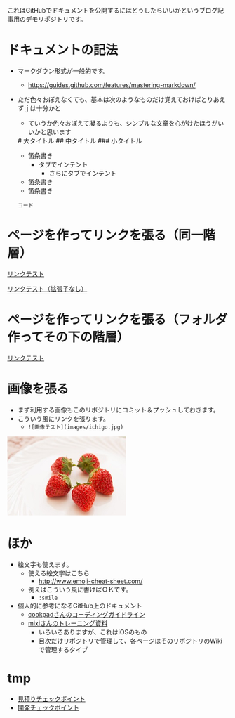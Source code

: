 ﻿これはGitHubでドキュメントを公開するにはどうしたらいいかというブログ記事用のデモリポジトリです。

# ドキュメントの記法

- マークダウン形式が一般的です。
	- https://guides.github.com/features/mastering-markdown/
- ただ色々おぼえなくても、基本は次のようなものだけ覚えておけばとりあえずｊは十分かと
	- ていうか色々おぼえて凝るよりも、シンプルな文章を心がけたほうがいいかと思います

	<div>
	# 大タイトル
	## 中タイトル
	### 小タイトル
	
	- 箇条書き
		- タブでインテント
			- さらにタブでインテント
	- 箇条書き
	- 箇条書き
	
	```
	コード
	```
	</div>

# ページを作ってリンクを張る（同一階層）

[リンクテスト](ドキュメント１.md)

[リンクテスト（拡張子なし）](ほげ)

# ページを作ってリンクを張る（フォルダ作ってその下の階層）

[リンクテスト](hogeディレクトリ/ドキュメント２.md)

# 画像を張る

- まず利用する画像もこのリポジトリにコミット＆プッシュしておきます。
- こういう風にリンクを張ります。
	- `![画像テスト](images/ichigo.jpg)`

![画像テスト](images/ichigo.jpg)

# ほか

- 絵文字も使えます。
	- 使える絵文字はこちら
		- http://www.emoji-cheat-sheet.com/
	- 例えばこういう風に書けばＯＫです。
		- `:smile`
- 個人的に参考になるGitHub上のドキュメント
	- [cookpadさんのコーディングガイドライン](https://github.com/cookpad/styleguide)
	- [mixiさんのトレーニング資料](https://github.com/mixi-inc/iOSTraining)
		- いろいろありますが、これはiOSのもの
		- 目次だけリポジトリで管理して、各ページはそのリポジトリのWikiで管理するタイプ

# tmp

- [見積りチェックポイント](../blob/master/01.見積りチェックポイント.md)
- [開発チェックポイント](../blob/master/02.開発チェックポイント.md)

